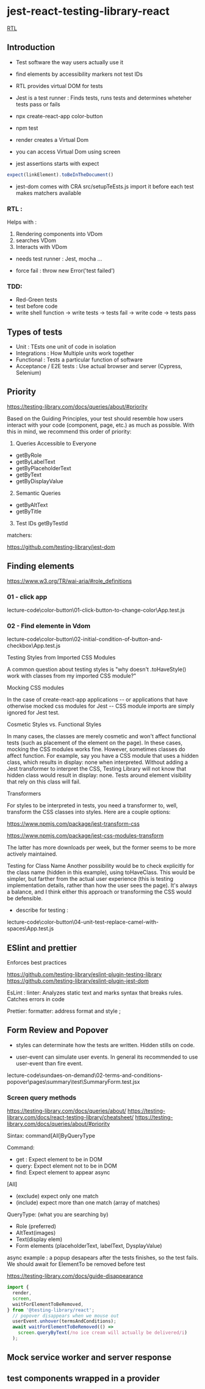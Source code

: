 # jest-react-testing-library-react

[RTL](https://www.udemy.com/course/react-testing-library/)

## Introduction 

- Test software the way users actually use it 
- find elements by accessibility markers not test IDs

- RTL provides virtual DOM for tests 
- Jest is a test runner : Finds tests, runs tests and determines wheteher tests pass or fails 

- npx create-react-app color-button

- npm test 

- render creates a Virtual Dom
- you can access Virtual Dom using screen
- jest assertions starts with expect 

```ts
expect(linkElement).toBeInTheDocument()
```
- jest-dom comes with CRA 
src/setupTeEsts.js import it before each test makes matchers available 

### RTL : 
Helps with : 
1) Rendering components into VDom 
2) searches VDom
3) Interacts with VDom 

- needs test runner : Jest, mocha ... 

- force fail : throw new Error('test failed')

### TDD: 
- Red-Green tests 
- test before code 
- write shell function -> write tests -> tests fail -> write code -> tests pass 

## Types of tests 

- Unit : TEsts one unit of code in isolation 
- Integrations : How Multiple units work together 
- Functional : Tests a particular function of software 
- Acceptance / E2E tests : Use actual browser and server (Cypress, Selenium)




## Priority 

https://testing-library.com/docs/queries/about/#priority

Based on the Guiding Principles, your test should resemble how users interact with your code (component, page, etc.) as much as possible. With this in mind, we recommend this order of priority:

1) Queries Accessible to Everyone
- getByRole
- getByLabelText
- getByPlaceholderText
- getByText
- getByDisplayValue 
2) Semantic Queries
- getByAltText
- getByTitle
3) Test IDs
getByTestId

matchers: 

https://github.com/testing-library/jest-dom

## Finding elements 

https://www.w3.org/TR/wai-aria/#role_definitions

### 01 - click app 

lecture-code\color-button\01-click-button-to-change-color\App.test.js

### 02 - Find elemente in Vdom 

lecture-code\color-button\02-initial-condition-of-button-and-checkbox\App.test.js


Testing Styles from Imported CSS Modules

A common question about testing styles is "why doesn't .toHaveStyle() work with classes from my imported CSS module?"

Mocking CSS modules

In the case of create-react-app applications -- or applications that have otherwise mocked css modules for Jest -- CSS module imports are simply ignored for Jest test.

Cosmetic Styles vs. Functional Styles

In many cases, the classes are merely cosmetic and won't affect functional tests (such as placement of the element on the page). In these cases, mocking the CSS modules works fine. However, sometimes classes do affect function. For example, say you have a CSS module that uses a hidden class, which results in display: none when interpreted. Without adding a Jest transformer to interpret the CSS, Testing Library will not know that hidden class would result in display: none. Tests around element visibility that rely on this class will fail.

Transformers

For styles to be interpreted in tests, you need a transformer to, well, transform the CSS classes into styles. Here are a couple options:

https://www.npmjs.com/package/jest-transform-css

https://www.npmjs.com/package/jest-css-modules-transform

The latter has more downloads per week, but the former seems to be more actively maintained.

Testing for Class Name
Another possibility would be to check explicitly for the class name (hidden in this example), using toHaveClass. This would be simpler, but farther from the actual user experience (this is testing implementation details, rather than how the user sees the page). It's always a balance, and I think either this approach or transforming the CSS would be defensible.

- describe for testing : 

lecture-code\color-button\04-unit-test-replace-camel-with-spaces\App.test.js

## ESlint and prettier 
Enforces best practices 

https://github.com/testing-library/eslint-plugin-testing-library
https://github.com/testing-library/eslint-plugin-jest-dom

EsLint : linter: Analyzes static text and marks syntax that breaks rules. Catches errors in code 

Prettier: formatter: address format and style ;

## Form Review and Popover 

- styles can determinate how the tests are written. Hidden stills on code.

- user-event can simulate user events. In general its recommended to use user-event than fire event. 

lecture-code\sundaes-on-demand\02-terms-and-conditions-popover\pages\summary\test\SummaryForm.test.jsx

### Screen query methods 

https://testing-library.com/docs/queries/about/
https://testing-library.com/docs/react-testing-library/cheatsheet/
https://testing-library.com/docs/queries/about/#priority

Sintax: command[All]ByQueryType

Command:

- get : Expect element to be in DOM 
- query: Expect element not to be in DOM 
- find: Expect element to appear async 

[All]

- (exclude) expect only one match 
- (include) expect more than one match (array of matches)


QueryType: (what you are searching by)

- Role (preferred)
- AltText(images)
- Text(display elem)
- Form elements (placeholderText, labelText, DysplayValue)

async example : a popup desapears after the tests finishes, so the test fails. We should await for ElementTo be removed before test 

https://testing-library.com/docs/guide-disappearance

```ts
import {
  render,
  screen,
  waitForElementToBeRemoved,
} from '@testing-library/react';
  // popover disappears when we mouse out
  userEvent.unhover(termsAndConditions);
  await waitForElementToBeRemoved(() =>
    screen.queryByText(/no ice cream will actually be delivered/i)
  );
```

## Mock service worker and server response 

## test components wrapped in a provider 



